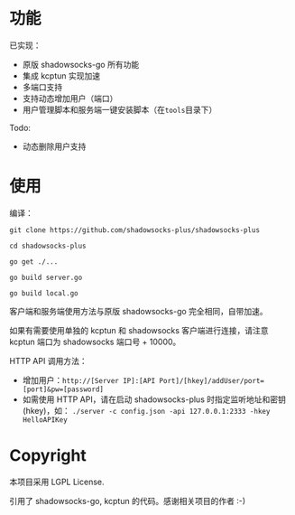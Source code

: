 # 功能

已实现：
- 原版 shadowsocks-go 所有功能
- 集成 kcptun 实现加速
- 多端口支持
- 支持动态增加用户（端口）
- 用户管理脚本和服务端一键安装脚本（在`tools`目录下）

Todo:
- 动态删除用户支持

# 使用

编译：
```
git clone https://github.com/shadowsocks-plus/shadowsocks-plus

cd shadowsocks-plus

go get ./...

go build server.go

go build local.go
```

客户端和服务端使用方法与原版 shadowsocks-go 完全相同，自带加速。

如果有需要使用单独的 kcptun 和 shadowsocks 客户端进行连接，请注意 kcptun 端口为 shadowsocks 端口号 + 10000。

HTTP API 调用方法：
- 增加用户：`http://[Server IP]:[API Port]/[hkey]/addUser/port=[port]&pw=[password]`
- 如需使用 HTTP API，请在启动 shadowsocks-plus 时指定监听地址和密钥 (hkey)，如：
  `./server -c config.json -api 127.0.0.1:2333 -hkey HelloAPIKey`

# Copyright

本项目采用 LGPL License.

引用了 shadowsocks-go, kcptun 的代码。感谢相关项目的作者 :-)
